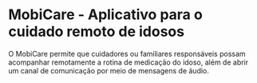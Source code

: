 # MobiCare - Aplicativo para o cuidado remoto de idosos

O MobiCare permite que cuidadores ou familiares responsáveis possam acompanhar remotamente a rotina de medicação do idoso, além de abrir um canal de comunicação por meio de mensagens de áudio.
